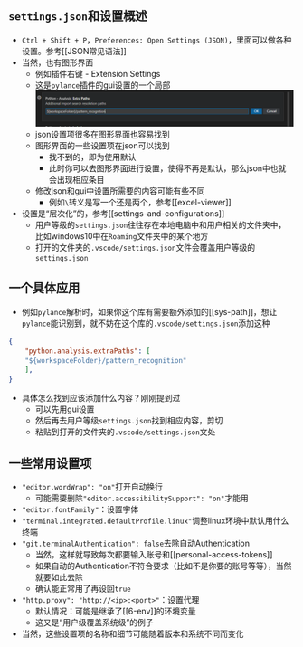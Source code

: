 ## `settings.json`和设置概述
- `Ctrl + Shift + P`，`Preferences: Open Settings (JSON)`，里面可以做各种设置。参考[[JSON常见语法]]
- 当然，也有图形界面
  - 例如插件右键 - Extension Settings
  - 这是`pylance`插件的gui设置的一个局部![](settings-gui.png)
  - json设置项很多在图形界面也容易找到
  - 图形界面的一些设置项在json可以找到
    - 找不到的，即为使用默认
    - 此时你可以去图形界面进行设置，使得不再是默认，那么json中也就会出现相应条目
  - 修改json和gui中设置所需要的内容可能有些不同
    - 例如`\`转义是写一个还是两个，参考[[excel-viewer]]
- 设置是“层次化”的，参考[[settings-and-configurations]]
  - 用户等级的`settings.json`往往存在本地电脑中和用户相关的文件夹中，比如windows10中在`Roaming`文件夹中的某个地方
  - 打开的文件夹的`.vscode/settings.json`文件会覆盖用户等级的`settings.json`
## 一个具体应用
- 例如`pylance`解析时，如果你这个库有需要额外添加的[[sys-path]]，想让`pylance`能识别到，就不妨在这个库的`.vscode/settings.json`添加这种
```json
{
    "python.analysis.extraPaths": [
    "${workspaceFolder}/pattern_recognition"
    ],
}
```
- 具体怎么找到应该添加什么内容？刚刚提到过
  - 可以先用gui设置
  - 然后再去用户等级`settings.json`找到相应内容，剪切
  - 粘贴到打开的文件夹的`.vscode/settings.json`文处
## 一些常用设置项
- `"editor.wordWrap": "on"`打开自动换行
  - 可能需要删除`"editor.accessibilitySupport": "on"`才能用
- `"editor.fontFamily"`：设置字体
- `"terminal.integrated.defaultProfile.linux"`调整linux环境中默认用什么终端
- `"git.terminalAuthentication": false`去除自动Authentication
  - 当然，这样就导致每次都要输入账号和[[personal-access-tokens]]
  - 如果自动的Authentication不符合要求（比如不是你要的账号等等），当然就要如此去除
  - 确认能正常用了再设回`true`
- `"http.proxy": "http://<ip>:<port>"`：设置代理
  - 默认情况：可能是继承了[[6-env]]的环境变量
  - 这又是“用户级覆盖系统级”的例子
- 当然，这些设置项的名称和细节可能随着版本和系统不同而变化